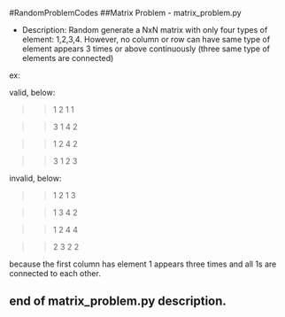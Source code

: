 #RandomProblemCodes
##Matrix Problem - matrix_problem.py
* Description: 
Random generate a NxN matrix with only four types of element: 1,2,3,4. 
However, no column or row can have same type of element appears 3 times or above continuously (three same type of elements are connected)

ex: 

valid, below: 
>> 1 2 1 1

>> 3 1 4 2 

>> 1 2 4 2 

>> 3 1 2 3 

invalid, below: 
>> 1 2 1 3 

>> 1 3 4 2 

>> 1 2 4 4 

>> 2 3 2 2

because the first column has element 1 appears three times and all 1s are connected to each other.

## end of matrix_problem.py description.
